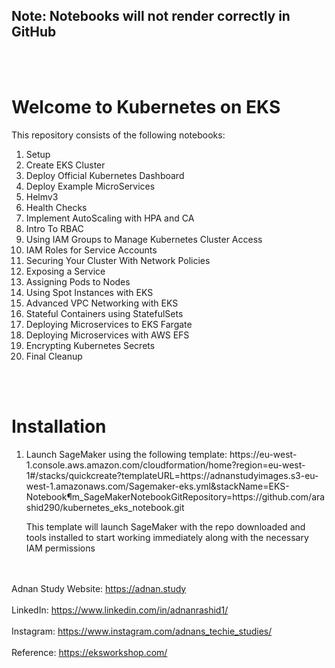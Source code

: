 
<h2> Note: Notebooks will not render correctly in GitHub </h2>
<br><br>

<h1> Welcome to Kubernetes on EKS </h1>

This repository consists of the following notebooks:
<ol>
    
<li>Setup
<li>Create EKS Cluster
<li>Deploy Official Kubernetes Dashboard
<li>Deploy Example MicroServices
<li>Helmv3
<li>Health Checks
<li>Implement AutoScaling with HPA and CA
<li>Intro To RBAC
<li>Using IAM Groups to Manage Kubernetes Cluster Access
<li>IAM Roles for Service Accounts
<li>Securing Your Cluster With Network Policies
<li>Exposing a Service
<li>Assigning Pods to Nodes
<li>Using Spot Instances with EKS
<li>Advanced VPC Networking with EKS
<li>Stateful Containers using StatefulSets
<li>Deploying Microservices to EKS Fargate
<li>Deploying Microservices with AWS EFS
<li>Encrypting Kubernetes Secrets
<li>Final Cleanup
</ol>


<br><br>

<h1> Installation </h1>

<ol>
<li> Launch SageMaker using the following template: https://eu-west-1.console.aws.amazon.com/cloudformation/home?region=eu-west-1#/stacks/quickcreate?templateURL=https://adnanstudyimages.s3-eu-west-1.amazonaws.com/Sagemaker-eks.yml&stackName=EKS-Notebook&param_SageMakerNotebookGitRepository=https://github.com/arashid290/kubernetes_eks_notebook.git

This template will launch SageMaker with the repo downloaded and tools installed to start working immediately along with the necessary IAM permissions
    
</ol>

<br><br> Adnan Study Website: https://adnan.study
<br><br> LinkedIn: https://www.linkedin.com/in/adnanrashid1/
<br><Br> Instagram: https://www.instagram.com/adnans_techie_studies/
<br><br> Reference: https://eksworkshop.com/
    

